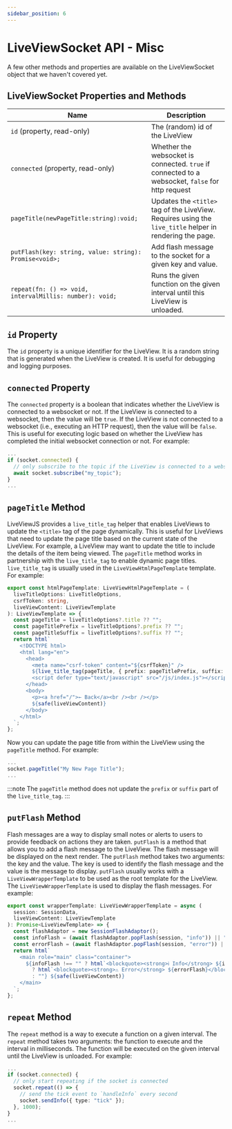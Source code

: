 ```yaml
---
sidebar_position: 6
---
```


# LiveViewSocket API - Misc

A few other methods and properties are available on the LiveViewSocket object that we haven't covered yet.

## LiveViewSocket Properties and Methods

| Name                                                    | Description                                                                                              |
| ------------------------------------------------------- | -------------------------------------------------------------------------------------------------------- |
| `id` (property, read-only)                              | The (random) id of the LiveView                                                                          |
| `connected` (property, read-only)                       | Whether the websocket is connected. `true` if connected to a websocket, `false` for http request         |
| `pageTitle(newPageTitle:string):void;`                  | Updates the `<title>` tag of the LiveView. Requires using the `live_title` helper in rendering the page. |
| `putFlash(key: string, value: string): Promise<void>;`  | Add flash message to the socket for a given key and value.                                               |
| `repeat(fn: () => void, intervalMillis: number): void;` | Runs the given function on the given interval until this LiveView is unloaded.                           |

## `id` Property

The `id` property is a unique identifier for the LiveView. It is a random string that is generated when the LiveView is
created. It is useful for debugging and logging purposes.

## `connected` Property

The `connected` property is a boolean that indicates whether the LiveView is connected to a websocket or not. If the
LiveView is connected to a websocket, then the value will be `true`. If the LiveView is not connected to a websocket
(i.e.,  executing an HTTP request), then the value will be `false`. This is useful for executing logic based on whether
the LiveView has completed the initial websocket connection or not. For example:

```ts
...
if (socket.connected) {
  // only subscribe to the topic if the LiveView is connected to a websocket
  await socket.subscribe("my_topic");
}
...
```

## `pageTitle` Method

LiveViewJS provides a `live_title_tag` helper that enables LiveViews to update the `<title>` tag of the page
dynamically. This is useful for LiveViews that need to update the page title based on the current state of the LiveView.
For example, a LiveView may want to update the title to include the details of the item being viewed. The `pageTitle`
method works in partnership with the `live_title_tag` to enable dynamic page titles. `live_title_tag` is usually used
in the `LiveViewHtmlPageTemplate` template. For example:

```ts {14}
export const htmlPageTemplate: LiveViewHtmlPageTemplate = (
  liveTitleOptions: LiveTitleOptions,
  csrfToken: string,
  liveViewContent: LiveViewTemplate
): LiveViewTemplate => {
  const pageTitle = liveTitleOptions?.title ?? "";
  const pageTitlePrefix = liveTitleOptions?.prefix ?? "";
  const pageTitleSuffix = liveTitleOptions?.suffix ?? "";
  return html`
    <!DOCTYPE html>
    <html lang="en">
      <head>
        <meta name="csrf-token" content="${csrfToken}" />
        ${live_title_tag(pageTitle, { prefix: pageTitlePrefix, suffix: pageTitleSuffix })}
        <script defer type="text/javascript" src="/js/index.js"></script>
      </head>
      <body>
        <p><a href="/">← Back</a><br /><br /></p>
        ${safe(liveViewContent)}
      </body>
    </html>
  `;
};
```

Now you can update the page title from within the LiveView using the `pageTitle` method. For example:

```ts
...
socket.pageTitle("My New Page Title");
...
```

:::note The `pageTitle` method does not update the `prefix` or `suffix` part of the `live_title_tag`. :::

## `putFlash` Method

Flash messages are a way to display small notes or alerts to users to provide feedback on actions they are taken.
`putFlash` is a method that allows you to add a flash message to the LiveView. The flash message will be displayed on
the next render. The `putFlash` method takes two arguments: the key and the value. The key is used to identify the flash
message and the value is the message to display. `putFlash` usually works with a `LiveViewWrapperTemplate` to be used as
the root template for the LiveView. The `LiveViewWrapperTemplate` is used to display the flash messages. For example:

```ts {5-7}
export const wrapperTemplate: LiveViewWrapperTemplate = async (
  session: SessionData,
  liveViewContent: LiveViewTemplate
): Promise<LiveViewTemplate> => {
  const flashAdaptor = new SessionFlashAdaptor();
  const infoFlash = (await flashAdaptor.popFlash(session, "info")) || "";
  const errorFlash = (await flashAdaptor.popFlash(session, "error")) || "";
  return html`
    <main role="main" class="container">
      ${infoFlash !== "" ? html`<blockquote><strong>ℹ Info</strong> ${infoFlash}</blockquote>` : ""} ${errorFlash !== ""
        ? html`<blockquote><strong>⚠️ Error</strong> ${errorFlash}</blockquote>`
        : ""} ${safe(liveViewContent)}
    </main>
  `;
};
```

## `repeat` Method

The `repeat` method is a way to execute a function on a given interval. The `repeat` method takes two arguments: the
function to execute and the interval in milliseconds. The function will be executed on the given interval until the
LiveView is unloaded. For example:

```ts
...
if (socket.connected) {
  // only start repeating if the socket is connected
  socket.repeat(() => {
    // send the tick event to `handleInfo` every second
    socket.sendInfo({ type: "tick" });
  }, 1000);
}
...
```
